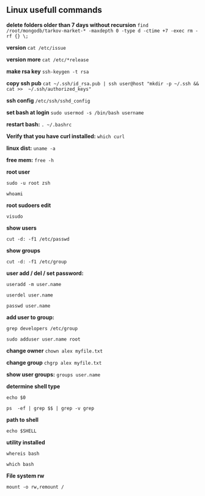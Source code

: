 ## Linux usefull commands

**delete folders older than 7 days without recursion**
```find /root/mongodb/tarkov-market-* -maxdepth 0 -type d -ctime +7 -exec rm -rf {} \;```

**version**
```cat /etc/issue```

**version more**
```cat /etc/*release```

**make rsa key**
```ssh-keygen -t rsa```

**copy ssh pub**
```cat ~/.ssh/id_rsa.pub | ssh user@host "mkdir -p ~/.ssh && cat >>  ~/.ssh/authorized_keys"```

**ssh config**
```/etc/ssh/sshd_config```

**set bash at login**
```sudo usermod -s /bin/bash username```

**restart bash:**
```. ~/.bashrc```

**Verify that you have curl installed:**
```which curl```


**linux dist:**
```uname -a```

**free mem:**
```free -h```

**root user**
```
sudo -u root zsh
```
```
whoami
```

**root sudoers edit**
```
visudo
```

**show users**
```
cut -d: -f1 /etc/passwd
```
**show groups**
```
cut -d: -f1 /etc/group
```

**user add / del / set password:**
```
useradd -m user.name
```
```
userdel user.name
```
```
passwd user.name
```

**add user to group:**
```
grep developers /etc/group
```
```
sudo adduser user.name root
```

**change owner**
```chown alex myfile.txt```

**change group**
```chgrp alex myfile.txt```

**show user groups:**
```groups user.name```

**determine shell type**
```
echo $0
```
```
ps  -ef | grep $$ | grep -v grep
```

**path to shell**
```
echo $SHELL
```

**utility installed**
```
whereis bash
```
```
which bash
```

**File system rw**
```
mount -o rw,remount /
```
